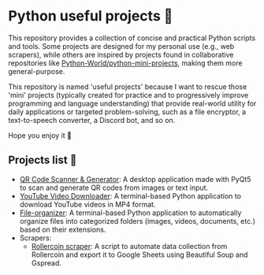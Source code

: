 # Python useful projects :snake:

This repository provides a collection of concise and practical Python scripts and tools. Some projects are designed for my personal use (e.g., web scrapers), while others are inspired by projects found in collaborative repositories like [Python-World/python-mini-projects](https://github.com/Python-World/python-mini-projects/), making them more general-purpose.

This repository is named 'useful projects' because I want to rescue those 'mini' projects (typically created for practice and to progressively improve programming and language understanding) that provide real-world utility for daily applications or targeted problem-solving, such as a file encryptor, a text-to-speech converter, a Discord bot, and so on.

Hope you enjoy it :blue_heart:

## Projects list :scroll:

- [QR Code Scanner & Generator](https://github.com/mashisdev/qr-generator-and-reader.git): A desktop application made with PyQt5 to scan and generate QR codes from images or text input.
- [YouTube Video Downloader](https://github.com/mashisdev/youtube-video-downloader.git): A terminal-based Python application to download YouTube videos in MP4 format.
- [File-organizer](https://github.com/mashisdev/file-organizer.git): A terminal-based Python application to automatically organize files into categorized folders (images, videos, documents, etc.) based on their extensions.
- Scrapers:
  - [Rollercoin scraper](https://github.com/mashisdev/scraper-rollercoin): A script to automate data collection from Rollercoin and export it to Google Sheets using Beautiful Soup and Gspread.
